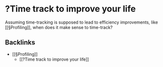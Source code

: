 # ?Time track to improve your life
Assuming time-tracking is supposed to lead to efficiency improvements, like [[§Profiling]], when does it make sense to time-track?

## Backlinks
* [[§Profiling]]
	* [[?Time track to improve your life]]

<!-- #p0 -->

<!-- {BearID:FE14C50A-5134-4934-B9DD-EDD6AA983D89-2784-0000008CDF97730C} -->
